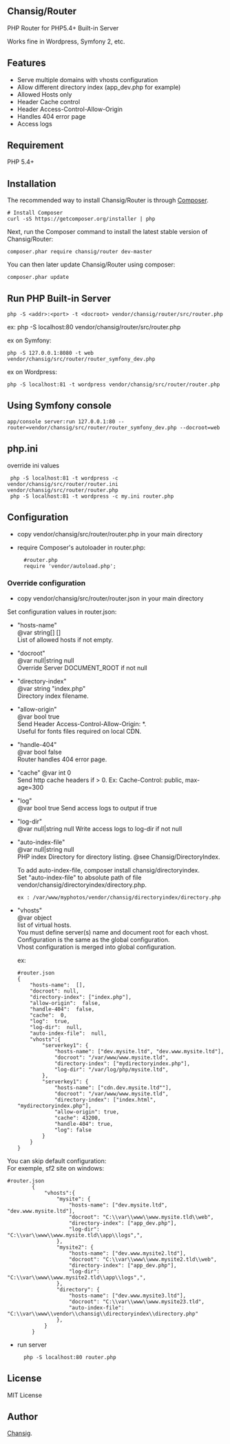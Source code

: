 Chansig/Router
--------------

PHP Router for PHP5.4+ Built-in Server

Works fine in Wordpress, Symfony 2, etc.


## Features

- Serve multiple domains with vhosts configuration
- Allow different directory index (app_dev.php for example)
- Allowed Hosts only
- Header Cache control
- Header Access-Control-Allow-Origin
- Handles 404 error page
- Access logs

## Requirement

PHP 5.4+

##  Installation

The recommended way to install Chansig/Router is through
[Composer](http://getcomposer.org).


    # Install Composer
    curl -sS https://getcomposer.org/installer | php


Next, run the Composer command to install the latest stable version of Chansig/Router:

    composer.phar require chansig/router dev-master

You can then later update Chansig/Router using composer:

    composer.phar update

## Run PHP Built-in Server

    php -S <addr>:<port> -t <docroot> vendor/chansig/router/src/router.php

ex:
    php -S localhost:80 vendor/chansig/router/src/router.php

ex on Symfony:

    php -S 127.0.0.1:8080 -t web vendor/chansig/src/router/router_symfony_dev.php
  
ex on Wordpress:

    php -S localhost:81 -t wordpress vendor/chansig/src/router/router.php

## Using Symfony console

    app/console server:run 127.0.0.1:80 --router=vendor/chansig/src/router/router_symfony_dev.php --docroot=web
    
## php.ini

override ini values

     php -S localhost:81 -t wordpress -c vendor/chansig/src/router/router.ini vendor/chansig/src/router/router.php
     php -S localhost:81 -t wordpress -c my.ini router.php

## Configuration

- copy vendor/chansig/src/router/router.php in your main directory
- require Composer's autoloader in router.php:

        #router.php
        require 'vendor/autoload.php';
        

### Override configuration

- copy vendor/chansig/src/router/router.json in your main directory

Set configuration values in router.json:

       
-   "hosts-name"  
    @var string[] []  
    List of allowed hosts if not empty.


-   "docroot"  
    @var null|string null  
    Override Server DOCUMENT_ROOT if not null  


-   "directory-index"  
    @var string "index.php"  
    Directory index filename.


-  "allow-origin"  
    @var bool true  
    Send Header Access-Control-Allow-Origin: *.  
    Useful for fonts files required on local CDN.  
        

-   "handle-404"  
    @var bool false  
    Router handles 404 error page.  
    

-   "cache"
    @var int 0  
    Send http cache headers if > 0. Ex: Cache-Control: public, max-age=300  


-   "log"  
    @var bool true
    Send access logs to output if true
    

-   "log-dir"  
    @var null|string  null
    Write access logs to log-dir if not null  
        

-   "auto-index-file"  
    @var null|string  null  
    PHP index Directory for directory listing. @see Chansig/DirectoryIndex.  
    
    To add auto-index-file, composer install chansig/directoryindex.  
    Set "auto-index-file" to absolute path of file vendor/chansig/directoryindex/directory.php.  
    
        ex : /var/www/myphotos/vendor/chansig/directoryindex/directory.php  


-   "vhosts"  
    @var object  
    list of virtual hosts.  
    You must define server(s) name and document root for each vhost.  
    Configuration is the same as the global configuration.  
    Vhost configuration is merged into global configuration.  
    
    ex:  
        
        #router.json
        {
            "hosts-name":  [],
            "docroot": null,
            "directory-index": ["index.php"],
            "allow-origin":  false,
            "handle-404":  false,
            "cache":  0,
            "log":  true,
            "log-dir":  null,
            "auto-index-file":  null,
            "vhosts":{
                "serverkey1": {
                    "hosts-name": ["dev.mysite.ltd", "dev.www.mysite.ltd"],
                    "docroot": "/var/www/www.mysite.tld",
                    "directory-index": ["mydirectoryindex.php"],
                    "log-dir": "/var/log/php/mysite.ltd",
                },
                "serverkey1": {
                    "hosts-name": ["cdn.dev.mysite.ltd""],
                    "docroot": "/var/www/www.mysite.tld",
                    "directory-index": ["index.html", "mydirectoryindex.php"],
                    "allow-origin": true,
                    "cache": 43200,
                    "handle-404": true,
                    "log": false
                }
            }
        }
        
You can skip default configuration:  
For exemple, sf2 site on windows:

    #router.json
            {
                "vhosts":{
                    "mysite": {
                        "hosts-name": ["dev.mysite.ltd", "dev.www.mysite.ltd"],
                        "docroot": "C:\\var\\www\\www.mysite.tld\\web",
                        "directory-index": ["app_dev.php"],
                        "log-dir": "C:\\var\\www\\www.mysite.tld\\app\\logs",",
                    },
                    "mysite2": {
                        "hosts-name": ["dev.www.mysite2.ltd"],
                        "docroot": "C:\\var\\www\\www.mysite2.tld\\web",
                        "directory-index": ["app_dev.php"],
                        "log-dir": "C:\\var\\www\\www.mysite2.tld\\app\\logs",",
                    },
                    "directory": {
                        "hosts-name": ["dev.www.mysite3.ltd"],
                        "docroot": "C:\\var\\www\\www.mysite23.tld",
                        "auto-index-file": "C:\\var\\www\\vendor\\chansig\\directoryindex\\directory.php"
                    },
                }
            }
        
- run server

        php -S localhost:80 router.php

## License

MIT License

## Author

[Chansig](https://github.com/Chansig).